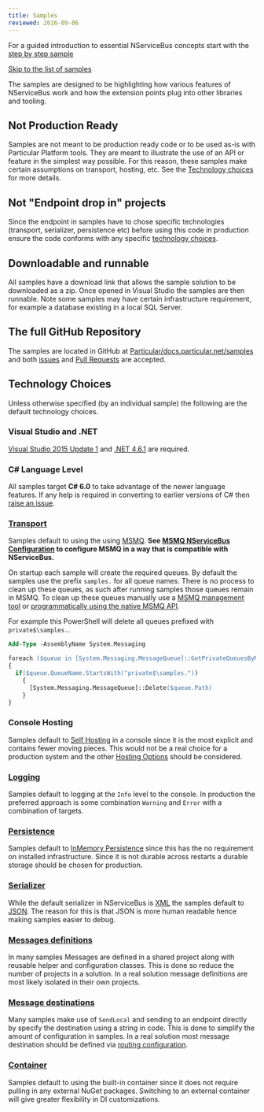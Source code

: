 ```yaml
---
title: Samples
reviewed: 2016-09-06
---
```


For a guided introduction to essential NServiceBus concepts start with the [step by step sample](/samples/step-by-step/)

[Skip to the list of samples](#related-samples)

The samples are designed to be highlighting how various features of NServiceBus work and how the extension points plug into other libraries and tooling.


## Not Production Ready

Samples are not meant to be production ready code or to be used as-is with Particular Platform tools. They are meant to illustrate the use of an API or feature in the simplest way possible. For this reason, these samples make certain assumptions on transport, hosting, etc. See the [Technology choices](#technology-choices) for more details.


## Not "Endpoint drop in" projects

Since the endpoint in samples have to chose specific technologies (transport, serializer, persistence etc) before using this code in production ensure the code conforms with any specific [technology choices](./endpoint-configuration/).


## Downloadable and runnable

All samples have a download link that allows the sample solution to be downloaded as a zip. Once opened in Visual Studio the samples are then runnable. Note some samples may have certain infrastructure requirement, for example a database existing in a local SQL Server.


## The full GitHub Repository

The samples are located in GitHub at [Particular/docs.particular.net/samples](https://github.com/Particular/docs.particular.net/tree/master/samples) and both [issues](https://github.com/Particular/docs.particular.net/issues) and [Pull Requests](https://help.github.com/articles/using-pull-requests/) are accepted.


## Technology Choices

Unless otherwise specified (by an individual sample) the following are the default technology choices.


### Visual Studio and .NET

[Visual Studio 2015 Update 1](https://www.visualstudio.com/en-us/news/releasenotes/vs2015-update1-vs) and [.NET 4.6.1](https://www.microsoft.com/en-au/download/details.aspx?id=49981) are required.


### C# Language Level

All samples target **C# 6.0** to take advantage of the newer language features. If any help is required in converting to earlier versions of C# then [raise an issue](https://github.com/Particular/docs.particular.net/issues).


### [Transport](/nservicebus/transports/)

Samples default to using the using [MSMQ](/nservicebus/msmq/). **See [MSMQ NServiceBus Configuration](/nservicebus/msmq/#nservicebus-configuration) to configure MSMQ in a way that is compatible with NServiceBus.**

On startup each sample will create the required queues. By default the samples use the prefix `samples.` for all queue names. There is no process to clean up these queues, as such after running samples those queues remain in MSMQ. To clean up these queues manually use a [MSMQ management tool](/nservicebus/msmq/viewing-message-content-in-msmq.md) or [programmatically using the native MSMQ API](/nservicebus/msmq/operations-scripting.md#delete-queues).

For example this PowerShell will delete all queues prefixed with `private$\samples.`.

```ps
Add-Type -AssemblyName System.Messaging

foreach ($queue in [System.Messaging.MessageQueue]::GetPrivateQueuesByMachine("."))
{
  if($queue.QueueName.StartsWith("private$\samples."))
    {
      [System.Messaging.MessageQueue]::Delete($queue.Path)
    }
}
```


### Console Hosting

Samples default to [Self Hosting](/nservicebus/hosting/) in a console since it is the most explicit and contains fewer moving pieces. This would not be a real choice for a production system and the other [Hosting Options](/nservicebus/hosting/) should be considered.


### [Logging](/nservicebus/logging/)

Samples default to logging at the `Info` level to the console. In production the preferred approach is some combination `Warning` and `Error` with a combination of targets.


### [Persistence](/nservicebus/persistence/)

Samples default to [InMemory Persistence](/nservicebus/persistence/in-memory.md) since this has the no requirement on installed infrastructure. Since it is not durable across restarts a durable storage should be chosen for production.


### [Serializer](/nservicebus/serialization/)

While the default serializer in NServiceBus is [XML](/nservicebus/serialization/xml.md) the samples default to [JSON](/nservicebus/serialization/json.md). The reason for this is that JSON is more human readable hence making samples easier to debug.


### [Messages definitions](/nservicebus/messaging/messages-events-commands.md)

In many samples Messages are defined in a shared project along with reusable helper and configuration classes. This is done so reduce the number of projects in a solution. In a real solution message definitions are most likely isolated in their own projects.


### [Message destinations](/nservicebus/messaging/routing.md)

Many samples make use of `SendLocal` and sending to an endpoint directly by specify the destination using a string in code. This is done to simplify the amount of configuration in samples. In a real solution most message destination should be defined via [routing configuration](/nservicebus/messaging/routing.md).


### [Container](/nservicebus/containers/)

Samples default to using the built-in container since it does not require pulling in any external NuGet packages. Switching to an external container will give greater flexibility in DI customizations.

